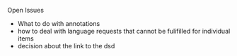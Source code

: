 Open Issues

- What to do with annotations
- how to deal with language requests that cannot be fulifilled for individual items
- decision about the link to the dsd
